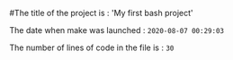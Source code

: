 #The title of the project is : 'My first bash project'

The date when make was launched : `2020-08-07 00:29:03
`

The number of lines of code in the file is : `30
`
